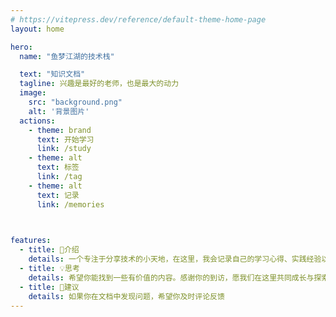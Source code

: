 ```yaml
---
# https://vitepress.dev/reference/default-theme-home-page
layout: home

hero:
  name: "鱼梦江湖的技术栈"

  text: "知识文档"
  tagline: 兴趣是最好的老师，也是最大的动力
  image:
    src: "background.png"
    alt: '背景图片'
  actions:
    - theme: brand
      text: 开始学习
      link: /study
    - theme: alt
      text: 标签  
      link: /tag
    - theme: alt
      text: 记录  
      link: /memories
    


features:
  - title: 🌟介绍 
    details: 一个专注于分享技术的小天地，在这里，我会记录自己的学习心得、实践经验以及生活中的点滴感悟。
  - title: 💡思考 
    details: 希望你能找到一些有价值的内容。感谢你的到访，愿我们在这里共同成长与探索！
  - title: 💪建议
    details: 如果你在文档中发现问题，希望你及时评论反馈
---
```


<MouseEvent/>